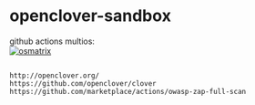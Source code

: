 # openclover-sandbox

github actions multios:  
[![osmatrix](https://github.com/githubfoam/openclover-sandbox/workflows/osmatrix/badge.svg)](https://github.com/githubfoam/openclover-sandbox/actions?query=workflow%3A%22osmatrix%22+branch%3Amain) 


~~~~

http://openclover.org/
https://github.com/openclover/clover
https://github.com/marketplace/actions/owasp-zap-full-scan

~~~~